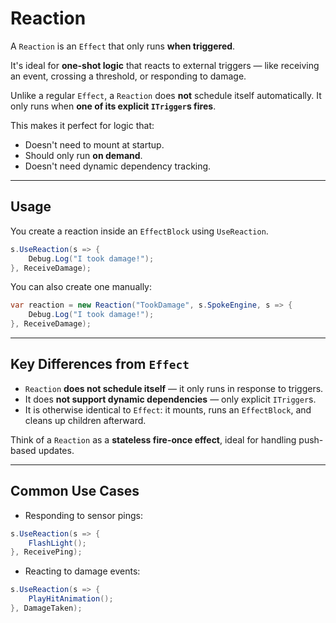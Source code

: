 # Reaction

A `Reaction` is an `Effect` that only runs **when triggered**.

It's ideal for **one-shot logic** that reacts to external triggers — like receiving an event, crossing a threshold, or responding to damage.

Unlike a regular `Effect`, a `Reaction` does **not** schedule itself automatically. It only runs when **one of its explicit `ITrigger`s fires**.

This makes it perfect for logic that:

- Doesn't need to mount at startup.
- Should only run **on demand**.
- Doesn't need dynamic dependency tracking.

---

## Usage

You create a reaction inside an `EffectBlock` using `UseReaction`.

```csharp
s.UseReaction(s => {
    Debug.Log("I took damage!");
}, ReceiveDamage);
```

You can also create one manually:

```csharp
var reaction = new Reaction("TookDamage", s.SpokeEngine, s => {
    Debug.Log("I took damage!");
}, ReceiveDamage);
```

---

## Key Differences from `Effect`

- `Reaction` **does not schedule itself** — it only runs in response to triggers.
- It does **not support dynamic dependencies** — only explicit `ITrigger`s.
- It is otherwise identical to `Effect`: it mounts, runs an `EffectBlock`, and cleans up children afterward.

Think of a `Reaction` as a **stateless fire-once effect**, ideal for handling push-based updates.

---

## Common Use Cases

- Responding to sensor pings:

```csharp
s.UseReaction(s => {
    FlashLight();
}, ReceivePing);
```

- Reacting to damage events:

```csharp
s.UseReaction(s => {
    PlayHitAnimation();
}, DamageTaken);
```
